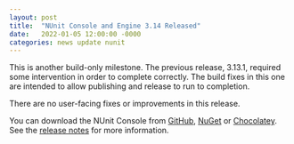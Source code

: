 ```yaml
---
layout: post
title:  "NUnit Console and Engine 3.14 Released"
date:   2022-01-05 12:00:00 -0000
categories: news update nunit
---
```


This is another build-only milestone. The previous release, 3.13.1, required some intervention in order to complete correctly. The build fixes in this one are intended to allow publishing and release to run to completion.

There are no user-facing fixes or improvements in this release.

You can download the NUnit Console from [GitHub](https://github.com/nunit/nunit-console/releases), [NuGet](https://www.nuget.org/) or [Chocolatey](https://www.chocolatey.org/profiles/nunit.org). See the [release notes](https://docs.nunit.org/articles/nunit/release-notes/console-and-engine.html) for more information.
